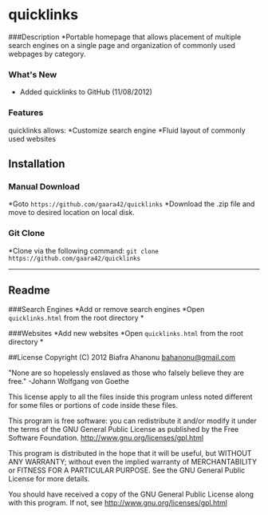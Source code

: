 # quicklinks

###Description
*Portable homepage that allows placement of multiple search engines on a single page and organization of commonly used webpages by category.

### What's New
* Added quicklinks to GitHub (11/08/2012)

### Features

quicklinks allows:
*Customize search engine
*Fluid layout of commonly used websites

## Installation

### Manual Download
*Goto ```https://github.com/gaara42/quicklinks```
*Download the .zip file and move to desired location on local disk.

### Git Clone
*Clone via the following command:
```git clone https://github.com/gaara42/quicklinks```

- - -

## Readme

###Search Engines
*Add or remove search engines
*Open ```quicklinks.html``` from the root directory
*

###Websites
*Add new websites
*Open ```quicklinks.html``` from the root directory
*

##License
Copyright (C) 2012 Biafra Ahanonu <bahanonu@gmail.com>

"None are so hopelessly enslaved as those who falsely believe they are free."
                                              -Johann Wolfgang von Goethe

This license apply to all the files inside this program unless noted different for some files or portions of code inside these files.

This program is free software: you can redistribute it and/or modify it under the terms of the GNU General Public License as published by the Free Software Foundation. http://www.gnu.org/licenses/gpl.html

This program is distributed in the hope that it will be useful, but WITHOUT ANY WARRANTY; without even the implied warranty of MERCHANTABILITY or FITNESS FOR A PARTICULAR PURPOSE. See the GNU General Public License for more details.

You should have received a copy of the GNU General Public License along with this program. If not, see http://www.gnu.org/licenses/gpl.html
